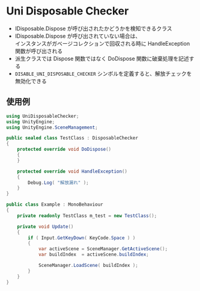 ﻿# Uni Disposable Checker

* IDisposable.Dispose が呼び出されたかどうかを検知できるクラス
* IDisposable.Dispose が呼び出されていない場合は、  
インスタンスがガベージコレクションで回収される時に HandleException 関数が呼び出される  
* 派生クラスでは Dispose 関数ではなく DoDispose 関数に破棄処理を記述する  
* `DISABLE_UNI_DISPOSABLE_CHECKER` シンボルを定義すると、解放チェックを無効化できる  

## 使用例

```cs
using UniDisposableChecker;
using UnityEngine;
using UnityEngine.SceneManagement;

public sealed class TestClass : DisposableChecker
{
	protected override void DoDispose()
	{
	}

	protected override void HandleException()
	{
		Debug.Log( "解放漏れ" );
	}
}

public class Example : MonoBehaviour
{
	private readonly TestClass m_test = new TestClass();

	private void Update()
	{
		if ( Input.GetKeyDown( KeyCode.Space ) )
		{
			var activeScene = SceneManager.GetActiveScene();
			var buildIndex  = activeScene.buildIndex;

			SceneManager.LoadScene( buildIndex );
		}
	}
}
```